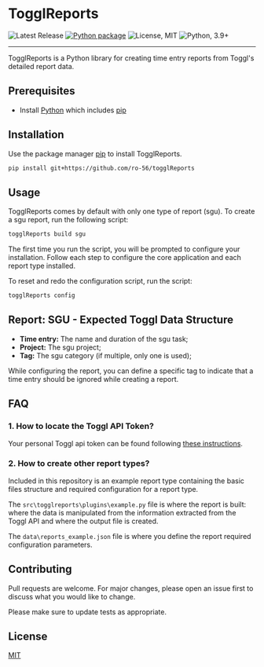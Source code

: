 # TogglReports

![Latest Release](https://img.shields.io/github/v/release/ro-56/togglReports)
[![Python package](https://github.com/ro-56/togglReports/actions/workflows/python-package.yml/badge.svg)](https://github.com/ro-56/togglReports/actions/workflows/python-package.yml)
![License, MIT](https://img.shields.io/badge/license-MIT-green)
![Python, 3.9+](https://img.shields.io/badge/python-3.9%2B-blue)

---

TogglReports is a Python library for creating time entry reports from Toggl's detailed report data.

## Prerequisites

- Install [Python](https://www.python.org/downloads/) which includes [pip](https://pip.pypa.io/en/stable/)

## Installation

Use the package manager [pip](https://pip.pypa.io/en/stable/) to install TogglReports.

```bash
pip install git+https://github.com/ro-56/togglReports
```

## Usage
TogglReports comes by default with only one type of report (sgu). To create a sgu report, run the following script:

```bash
togglReports build sgu
```

The first time you run the script, you will be prompted to configure your installation. Follow each step to configure the core application and each report type installed.

To reset and redo the configuration script, run the script:

```bash
togglReports config
```

## Report: SGU - Expected Toggl Data Structure

- **Time entry:** The name and duration of the sgu task;
- **Project:** The sgu project;
- **Tag:** The sgu category (if multiple, only one is used);

While configuring the report, you can define a specific tag to indicate that a time entry should be ignored while creating a report. 

## FAQ

### 1. How to locate the Toggl API Token?

Your personal Toggl api token can be found following [these instructions](https://support.toggl.com/en/articles/3116844-where-is-my-api-key-located).

### 2. How to create other report types?

Included in this repository is an example report type containing the basic files structure and required configuration for a report type.

The `src\togglreports\plugins\example.py` file is where the report is built: where the data is manipulated from the information extracted from the Toggl API and where the output file is created.

The `data\reports_example.json` file is where you define the report required configuration parameters. 

## Contributing
Pull requests are welcome. For major changes, please open an issue first to discuss what you would like to change.

Please make sure to update tests as appropriate.

## License
[MIT](https://choosealicense.com/licenses/mit/)
